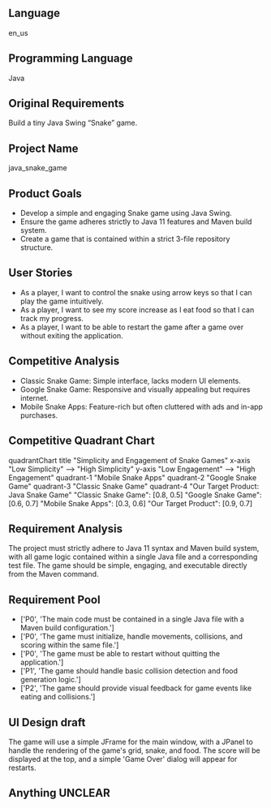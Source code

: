 ## Language

en_us

## Programming Language

Java

## Original Requirements

Build a tiny Java Swing “Snake” game.

## Project Name

java_snake_game

## Product Goals

- Develop a simple and engaging Snake game using Java Swing.
- Ensure the game adheres strictly to Java 11 features and Maven build system.
- Create a game that is contained within a strict 3-file repository structure.

## User Stories

- As a player, I want to control the snake using arrow keys so that I can play the game intuitively.
- As a player, I want to see my score increase as I eat food so that I can track my progress.
- As a player, I want to be able to restart the game after a game over without exiting the application.

## Competitive Analysis

- Classic Snake Game: Simple interface, lacks modern UI elements.
- Google Snake Game: Responsive and visually appealing but requires internet.
- Mobile Snake Apps: Feature-rich but often cluttered with ads and in-app purchases.

## Competitive Quadrant Chart

quadrantChart
    title "Simplicity and Engagement of Snake Games"
    x-axis "Low Simplicity" --> "High Simplicity"
    y-axis "Low Engagement" --> "High Engagement"
    quadrant-1 "Mobile Snake Apps"
    quadrant-2 "Google Snake Game"
    quadrant-3 "Classic Snake Game"
    quadrant-4 "Our Target Product: Java Snake Game"
    "Classic Snake Game": [0.8, 0.5]
    "Google Snake Game": [0.6, 0.7]
    "Mobile Snake Apps": [0.3, 0.6]
    "Our Target Product": [0.9, 0.7]

## Requirement Analysis

The project must strictly adhere to Java 11 syntax and Maven build system, with all game logic contained within a single Java file and a corresponding test file. The game should be simple, engaging, and executable directly from the Maven command.

## Requirement Pool

- ['P0', 'The main code must be contained in a single Java file with a Maven build configuration.']
- ['P0', 'The game must initialize, handle movements, collisions, and scoring within the same file.']
- ['P0', 'The game must be able to restart without quitting the application.']
- ['P1', 'The game should handle basic collision detection and food generation logic.']
- ['P2', 'The game should provide visual feedback for game events like eating and collisions.']

## UI Design draft

The game will use a simple JFrame for the main window, with a JPanel to handle the rendering of the game's grid, snake, and food. The score will be displayed at the top, and a simple 'Game Over' dialog will appear for restarts.

## Anything UNCLEAR



